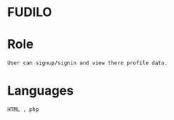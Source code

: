 # FUDILO

  # Role
    User can signup/signin and view there profile data.
  
  # Languages
    HTML , php 
  
